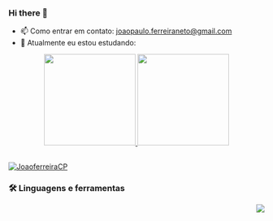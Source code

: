 ### Hi there 👋
- 📫 Como entrar em contato: joaopaulo.ferreiraneto@gmail.com
- 🌱 Atualmente eu estou estudando: 

<div align="center">
  <a href="https://github.com/JoaoferreiraCP">
  <img height="180em" src="https://github-readme-stats.vercel.app/api?username=JoaoferreiraCP&show_icons=true&theme=dracula&include_all_commits=true&count_private=true"/>
  <img height="180em" src="https://github-readme-stats.vercel.app/api/top-langs/?username=JoaoferreiraCP&layout=compact&langs_count=7&theme=dracula"/>
</div>

 ##
<p align="left"> <a href="https://github.com/ryo-ma/github-profile-trophy"><img src="https://github-profile-trophy.vercel.app/?username=JoaoferreiraCP&theme=chalk&margin-w=5&margin-h=5&no-frame=true&rank=-B,-C,-?" alt="JoaoferreiraCP" /></a> </p>
  
### :hammer_and_wrench: Linguagens e ferramentas

<a href="https://github.com/anuraghazra/github-readme-stats">
<img src="https://github-readme-stats.vercel.app/api/top-langs/?username=JoaoferreiraCP&layout=compact&theme=buefy" align="right"/>
</a>
